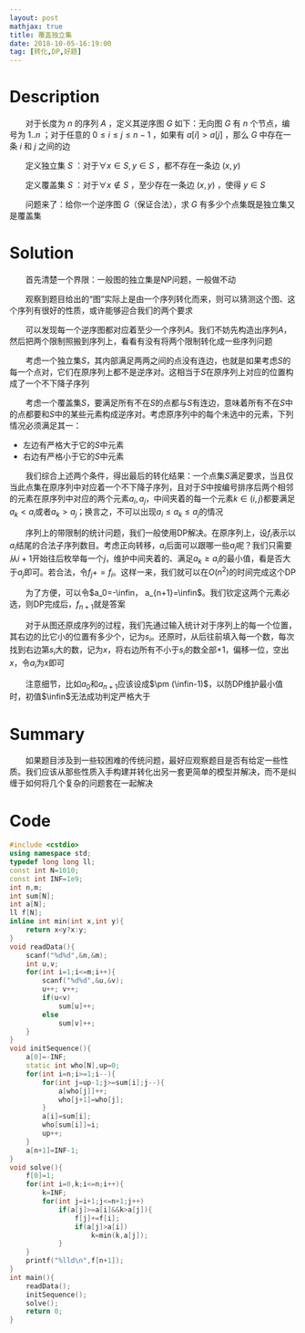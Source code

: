 ```yaml
---
layout: post
mathjax: true
title: 覆盖独立集
date: 2018-10-05-16:19:00
tag: [转化,DP,好题]
---
```


# Description

　　对于长度为 $n$ 的序列 $A$ ，定义其逆序图 $G$ 如下：无向图 $G$ 有 $n$ 个节点，编号为 $1.. n$ ；对于任意的 $0 \leq i \le  j \le n-1$ ，如果有 $a[i] > a[j]$ ，那么 $G$ 中存在一条 $i$ 和 $j$ 之间的边

　　定义独立集 $S$ ：对于$\forall x \in S, y \in S$ ，都不存在一条边 $(x,y)$

　　定义覆盖集 $S$ ：对于$\forall x \notin S$ ，至少存在一条边 $(x,y)$ ，使得 $y \in S$

　　问题来了：给你一个逆序图 $G$（保证合法），求 $G$&nbsp;有多少个点集既是独立集又是覆盖集



# Solution

　　首先清楚一个界限：一般图的独立集是NP问题，一般做不动

　　观察到题目给出的“图”实际上是由一个序列转化而来，则可以猜测这个图、这个序列有很好的性质，或许能够迎合我们的两个要求

　　可以发现每一个逆序图都对应着至少一个序列$A$。我们不妨先构造出序列$A$，然后把两个限制照搬到序列上，看看有没有将两个限制转化成一些序列问题

　　考虑一个独立集$S$，其内部满足两两之间的点没有连边，也就是如果考虑$S$的每一个点对，它们在原序列上都不是逆序对。这相当于$S$在原序列上对应的位置构成了一个不下降子序列

　　考虑一个覆盖集$S$，要满足所有不在$S$的点都与$S$有连边，意味着所有不在$S$中的点都要和$S$中的某些元素构成逆序对。考虑原序列中的每个未选中的元素，下列情况必须满足其一：

* 左边有严格大于它的$S$中元素
* 右边有严格小于它的$S$中元素

　　我们综合上述两个条件，得出最后的转化结果：一个点集$S$满足要求，当且仅当此点集在原序列中对应着一个不下降子序列，且对于$S$中按编号排序后两个相邻的元素在原序列中对应的两个元素$a_i,a_j$，中间夹着的每一个元素$k\in(i,j)$都要满足$a_k<a_i$或者$a_k>a_j$；换言之，不可以出现$a_i\le a_k \le a_j$的情况

　　序列上的带限制的统计问题，我们一般使用DP解决。在原序列上，设$f_i$表示以$a_i$结尾的合法子序列数目。考虑正向转移，$a_i$后面可以跟哪一些$a_j$呢？我们只需要从$i+1$开始往后枚举每一个$j$，维护中间夹着的、满足$a_k\ge a_i$的最小值，看是否大于$a_j$即可。若合法，令$f_j+=f_i$。这样一来，我们就可以在$O(n^2)$的时间完成这个DP

　　为了方便，可以令$a_0=-\infin， a_{n+1}=\infin$。我们钦定这两个元素必选，则DP完成后，$f_{n+1}$就是答案

　　对于从图还原成序列的过程，我们先通过输入统计对于序列上的每一个位置，其右边的比它小的位置有多少个，记为$s_i$。还原时，从后往前填入每一个数，每次找到右边第$s_i$大的数，记为$x$，将右边所有不小于$s_i$的数全部+1，偏移一位，空出$x$，令$a_i$为$x$即可

　　注意细节，比如$a_0$和$a_{n+1}$应该设成$\pm (\infin-1)$，以防DP维护最小值时，初值$\infin$无法成功判定严格大于



# Summary

　　如果题目涉及到一些较困难的传统问题，最好应观察题目是否有给定一些性质。我们应该从那些性质入手构建并转化出另一套更简单的模型并解决，而不是纠缠于如何将几个复杂的问题套在一起解决



# Code

```c++
#include <cstdio>
using namespace std;
typedef long long ll;
const int N=1010;
const int INF=1e9;
int n,m;
int sum[N];
int a[N];
ll f[N];
inline int min(int x,int y){
    return x<y?x:y;
}
void readData(){
    scanf("%d%d",&n,&m);
    int u,v;
    for(int i=1;i<=m;i++){
        scanf("%d%d",&u,&v);
        u++; v++;
        if(u<v)
            sum[u]++;
        else
            sum[v]++;
    }
}
void initSequence(){
    a[0]=-INF;
    static int who[N],up=0;
    for(int i=n;i>=1;i--){
        for(int j=up-1;j>=sum[i];j--){
            a[who[j]]++;
            who[j+1]=who[j];
        }
        a[i]=sum[i];
        who[sum[i]]=i;
        up++;
    }
    a[n+1]=INF-1;
}
void solve(){
    f[0]=1;
    for(int i=0,k;i<=n;i++){
        k=INF;
        for(int j=i+1;j<=n+1;j++)
            if(a[j]>=a[i]&&k>a[j]){
                f[j]+=f[i];
                if(a[j]>a[i])
                    k=min(k,a[j]);
            }
    }
    printf("%lld\n",f[n+1]);
}
int main(){
    readData();
    initSequence();
    solve();
    return 0;
}
```

